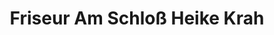 ---
title: "Friseur Am Schloß Heike Krah"
url: /wuppertal/friseur-am-schloss-heike-krah/
shop: Friseur
---